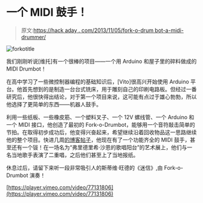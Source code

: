 # 一个 MIDI 鼓手！

> 原文:[https://hack aday . com/2013/11/05/fork-o-drum bot-a-midi-drummer/](https://hackaday.com/2013/11/05/fork-o-drumbot-a-midi-drummer/)

![forkotitle](../Images/4564f70322f3c53a092fb88b0cec659c.png)

我们刚刚听说[维托]有一个很棒的项目——一个用 Arduino 和屋子里的碎料做成的 MIDI Drumbot！

在高中学习了一些微控制器编程的基础知识后，[Vito]很高兴开始使用 Arduino 平台。他首先想到的是制造一台台式铣床，用于雕刻自己的印刷电路板。但经过一番研究后，他很快得出结论，对于第一个项目来说，这可能有点过于雄心勃勃，所以他选择了更简单的东西——机器人鼓手。

利用一些纸板、一些橡皮筋、一个塑料叉子、一个 12V 螺线管、一个 Arduino 和一个 MIDI 接口，他创造了最初的 Fork-o-Drumbot，能够用一个音符敲击简单的节拍。在取得初步成功后，他变得兴奋起来，希望继续沿着回收物品这一思路继续他的整个项目。快进几周[的博客帖子](http://vitomakes.altervista.org/blog/category/my-projects-2/fork-o-drumbot/)，他现在有了一个功能齐全的 MIDI 鼓手，甚至还有一个钹！在一场名为“弗里德里希·沙恩的歌唱阳台”的艺术展上，他们与一名当地歌手表演了二重唱，之后他们甚至上了当地报纸。

休息过后，请留下来听一段非常吸引人的斯蒂维·旺德的《迷信》,由 Fork-o-Drumbot 演奏！

[https://player.vimeo.com/video/77131806](https://player.vimeo.com/video/77131806)